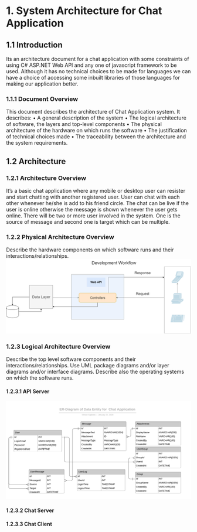 # 1. System Architecture for Chat Application 
## 1.1 Introduction
Its an architecture document for a chat application with some constraints of using C# ASP.NET Web API and any one of javascript framework to be used. Although it has no technical choices to be made for languages we can have a choice of accessing some inbuilt libraries of those languages for making our application better. 
### 1.1.1 Document Overview
This document describes the architecture of Chat Application system.
It describes:
    •	A general description of the system
    •	The logical architecture of software, the layers and top-level components
    •	The physical architecture of the hardware on which runs the software
    •	The justification of technical choices made
    •	The traceability between the architecture and the system requirements.
## 1.2 Architecture
### 1.2.1 Architecture Overview
It’s a basic chat application where any mobile or desktop user can resister and start chatting with another registered user. User can chat with each other whenever he/she is add to his friend circle. The chat can be live if the user is online otherwise the message is shown whenever the user gets online. There will be two or more user involved in the system. One is the source of message and second one is target which can be multiple.
### 1.2.2 Physical Architecture Overview
Describe the hardware components on which software runs and their interactions/relationships.
![ER-Diagram](img/Development%20WorkFlow.png)
### 1.2.3 Logical Architecture Overview
Describe the top level software components and their interactions/relationships.
Use UML package diagrams and/or layer diagrams and/or interface diagrams.
Describe also the operating systems on which the software runs.
#### 1.2.3.1 API Server
![ER-Diagram](img/BasicER-ChatApp.png)
#### 1.2.3.2 Chat Server
#### 1.2.3.3 Chat Client



